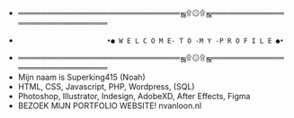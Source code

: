 
- ═════════════════════════════ஜ۩۞۩ஜ═════════════════════════════
-                           •● W E L C O M E- T O -M Y -P R O F I L E ●•
- ═════════════════════════════ஜ۩۞۩ஜ═════════════════════════════
- Mijn naam is Superking415 (Noah)
- HTML, CSS, Javascript, PHP, Wordpress, (SQL)
- Photoshop, Illustrator, Indesign, AdobeXD, After Effects, Figma
- BEZOEK MIJN PORTFOLIO WEBSITE! nvanloon.nl

  

<!---
Superking415/Superking415 is a ✨ special ✨ repository because its `README.md` (this file) appears on your GitHub profile.
You can click the Preview link to take a look at your changes.
--->
